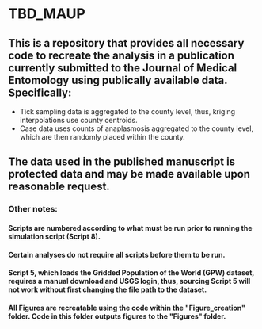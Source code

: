# TBD_MAUP

## This is a repository that provides all necessary code to recreate the analysis in a publication currently submitted to the Journal of Medical Entomology using publically available data. Specifically:

- Tick sampling data is aggregated to the county level, thus, kriging interpolations use county centroids.
- Case data uses counts of anaplasmosis aggregated to the county level, which are then randomly placed within the county.

## The data used in the published manuscript is protected data and may be made available upon reasonable request.

### Other notes:

#### Scripts are numbered according to what must be run prior to running the simulation script (Script 8).

#### Certain analyses do not require all scripts before them to be run.

#### Script 5, which loads the Gridded Population of the World (GPW) dataset, requires a manual download and USGS login, thus, sourcing Script 5 will not work without first changing the file path to the dataset.

#### All Figures are recreatable using the code within the "Figure_creation" folder. Code in this folder outputs figures to the "Figures" folder.
